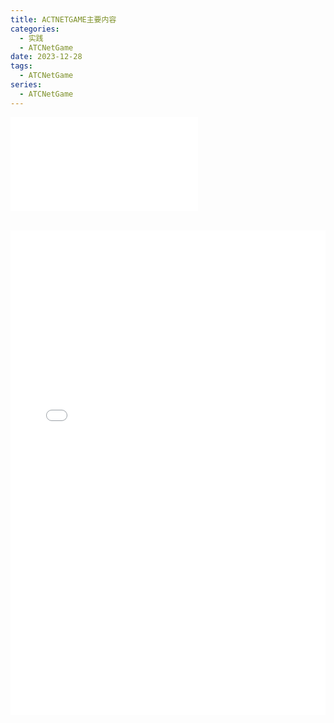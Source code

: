 ```yaml
---
title: ACTNETGAME主要内容
categories:
  - 实践
  - ATCNetGame
date: 2023-12-28
tags:
  - ATCNetGame
series:
  - ATCNetGame
---
```


![](/images/posts/ACTNETGAME_231231_225244.pdf)

<div>
  <iframe src="/pdfjs/web/viewer.html?file=/images/posts/ACTNETGAME_231231_225244.pdf" width="100%" height="775px" frameborder="0"></iframe>
</div>

